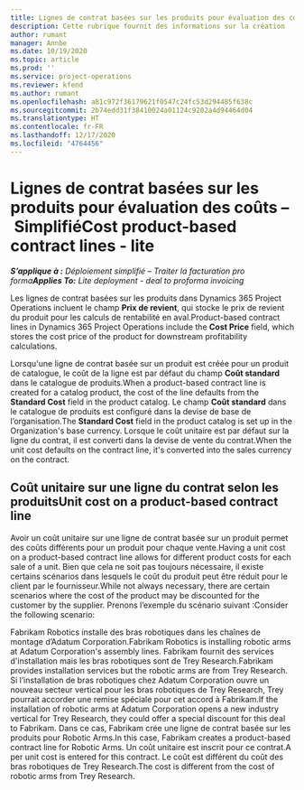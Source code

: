 ```yaml
---
title: Lignes de contrat basées sur les produits pour évaluation des coûts – Simplifié
description: Cette rubrique fournit des informations sur la création
author: rumant
manager: Annbe
ms.date: 10/19/2020
ms.topic: article
ms.prod: ''
ms.service: project-operations
ms.reviewer: kfend
ms.author: rumant
ms.openlocfilehash: a81c972f36179621f0547c24fc53d294485f638c
ms.sourcegitcommit: 2b74edd31f38410024a01124c9202a4d94464d04
ms.translationtype: HT
ms.contentlocale: fr-FR
ms.lasthandoff: 12/17/2020
ms.locfileid: "4764456"
---
```

# <a name="cost-product-based-contract-lines---lite"></a><span data-ttu-id="367ad-103">Lignes de contrat basées sur les produits pour évaluation des coûts – Simplifié</span><span class="sxs-lookup"><span data-stu-id="367ad-103">Cost product-based contract lines - lite</span></span>

<span data-ttu-id="367ad-104">_**S’applique à :** Déploiement simplifié – Traiter la facturation pro forma_</span><span class="sxs-lookup"><span data-stu-id="367ad-104">_**Applies To:** Lite deployment - deal to proforma invoicing_</span></span>


<span data-ttu-id="367ad-105">Les lignes de contrat basées sur les produits dans Dynamics 365 Project Operations incluent le champ **Prix de revient**, qui stocke le prix de revient du produit pour les calculs de rentabilité en aval.</span><span class="sxs-lookup"><span data-stu-id="367ad-105">Product-based contract lines in Dynamics 365 Project Operations include the **Cost Price** field, which stores the cost price of the product for downstream profitability calculations.</span></span>

<span data-ttu-id="367ad-106">Lorsqu'une ligne de contrat basée sur un produit est créée pour un produit de catalogue, le coût de la ligne est par défaut du champ **Coût standard** dans le catalogue de produits.</span><span class="sxs-lookup"><span data-stu-id="367ad-106">When a product-based contract line is created for a catalog product, the cost of the line defaults from the **Standard Cost** field in the product catalog.</span></span> <span data-ttu-id="367ad-107">Le champ **Coût standard** dans le catalogue de produits est configuré dans la devise de base de l’organisation.</span><span class="sxs-lookup"><span data-stu-id="367ad-107">The **Standard Cost** field in the product catalog is set up in the Organization's base currency.</span></span> <span data-ttu-id="367ad-108">Lorsque le coût unitaire est par défaut sur la ligne du contrat, il est converti dans la devise de vente du contrat.</span><span class="sxs-lookup"><span data-stu-id="367ad-108">When the unit cost defaults on the contract line, it's converted into the sales currency on the contract.</span></span>

## <a name="unit-cost-on-a-product-based-contract-line"></a><span data-ttu-id="367ad-109">Coût unitaire sur une ligne du contrat selon les produits</span><span class="sxs-lookup"><span data-stu-id="367ad-109">Unit cost on a product-based contract line</span></span>

<span data-ttu-id="367ad-110">Avoir un coût unitaire sur une ligne de contrat basée sur un produit permet des coûts différents pour un produit pour chaque vente.</span><span class="sxs-lookup"><span data-stu-id="367ad-110">Having a unit cost on a product-based contract line allows for different product costs for each sale of a unit.</span></span> <span data-ttu-id="367ad-111">Bien que cela ne soit pas toujours nécessaire, il existe certains scénarios dans lesquels le coût du produit peut être réduit pour le client par le fournisseur.</span><span class="sxs-lookup"><span data-stu-id="367ad-111">While not always necessary, there are certain scenarios where the cost of the product may be discounted for the customer by the supplier.</span></span> <span data-ttu-id="367ad-112">Prenons l’exemple du scénario suivant :</span><span class="sxs-lookup"><span data-stu-id="367ad-112">Consider the following scenario:</span></span>

<span data-ttu-id="367ad-113">Fabrikam Robotics installe des bras robotiques dans les chaînes de montage d’Adatum Corporation.</span><span class="sxs-lookup"><span data-stu-id="367ad-113">Fabrikam Robotics is installing robotic arms at Adatum Corporation's assembly lines.</span></span> <span data-ttu-id="367ad-114">Fabrikam fournit des services d'installation mais les bras robotiques sont de Trey Research.</span><span class="sxs-lookup"><span data-stu-id="367ad-114">Fabrikam provides installation services but the robotic arms are from Trey Research.</span></span> <span data-ttu-id="367ad-115">Si l’installation de bras robotiques chez Adatum Corporation ouvre un nouveau secteur vertical pour les bras robotiques de Trey Research, Trey pourrait accorder une remise spéciale pour cet accord à Fabrikam.</span><span class="sxs-lookup"><span data-stu-id="367ad-115">If the installation of robotic arms at Adatum Corporation opens a new industry vertical for Trey Research, they could offer a special discount for this deal to Fabrikam.</span></span> <span data-ttu-id="367ad-116">Dans ce cas, Fabrikam crée une ligne de contrat basée sur les produits pour Robotic Arms.</span><span class="sxs-lookup"><span data-stu-id="367ad-116">In this case, Fabrikam creates a product-based contract line for Robotic Arms.</span></span> <span data-ttu-id="367ad-117">Un coût unitaire est inscrit pour ce contrat.</span><span class="sxs-lookup"><span data-stu-id="367ad-117">A per unit cost is entered for this contract.</span></span> <span data-ttu-id="367ad-118">Le coût est différent du coût des bras robotiques de Trey Research.</span><span class="sxs-lookup"><span data-stu-id="367ad-118">The cost is different from the cost of robotic arms from Trey Research.</span></span>

